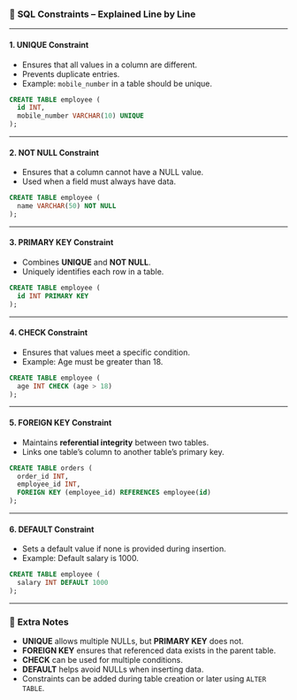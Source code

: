 ### 🔐 **SQL Constraints – Explained Line by Line**

---

#### 1. **UNIQUE Constraint**
- Ensures that all values in a column are different.
- Prevents duplicate entries.
- Example: `mobile_number` in a table should be unique.
```sql
CREATE TABLE employee (
  id INT,
  mobile_number VARCHAR(10) UNIQUE
);
```

---

#### 2. **NOT NULL Constraint**
- Ensures that a column cannot have a NULL value.
- Used when a field must always have data.
```sql
CREATE TABLE employee (
  name VARCHAR(50) NOT NULL
);
```

---

#### 3. **PRIMARY KEY Constraint**
- Combines **UNIQUE** and **NOT NULL**.
- Uniquely identifies each row in a table.
```sql
CREATE TABLE employee (
  id INT PRIMARY KEY
);
```

---

#### 4. **CHECK Constraint**
- Ensures that values meet a specific condition.
- Example: Age must be greater than 18.
```sql
CREATE TABLE employee (
  age INT CHECK (age > 18)
);
```

---

#### 5. **FOREIGN KEY Constraint**
- Maintains **referential integrity** between two tables.
- Links one table’s column to another table’s primary key.
```sql
CREATE TABLE orders (
  order_id INT,
  employee_id INT,
  FOREIGN KEY (employee_id) REFERENCES employee(id)
);
```

---

#### 6. **DEFAULT Constraint**
- Sets a default value if none is provided during insertion.
- Example: Default salary is 1000.
```sql
CREATE TABLE employee (
  salary INT DEFAULT 1000
);
```

---

### 🧠 **Extra Notes**
- **UNIQUE** allows multiple NULLs, but **PRIMARY KEY** does not.
- **FOREIGN KEY** ensures that referenced data exists in the parent table.
- **CHECK** can be used for multiple conditions.
- **DEFAULT** helps avoid NULLs when inserting data.
- Constraints can be added during table creation or later using `ALTER TABLE`.
